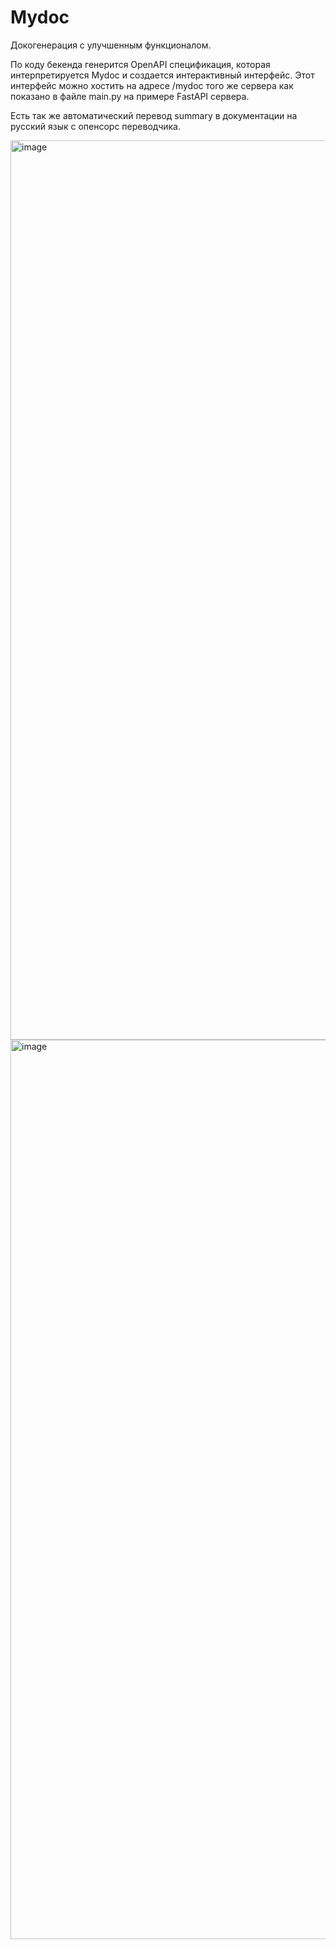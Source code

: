 # Mydoc
Докогенерация с улучшенным функционалом.

По коду бекенда генерится OpenAPI спецификация, которая интерпретируется Mydoc и создается интерактивный интерфейс. Этот интерфейс можно хостить на адресе /mydoc того же сервера как показано в файле main.py на примере FastAPI сервера.

Есть так же автоматический перевод summary в документации на русский язык с опенсорс переводчика. 

<img width="1439" alt="image" src="https://github.com/al1ych/mydoc/assets/19241702/41271d13-4159-4162-85f5-4724e258f02d">

<img width="1439" alt="image" src="https://github.com/al1ych/mydoc/assets/19241702/8c77f413-6046-4604-82c3-9ee6d58bf669">
